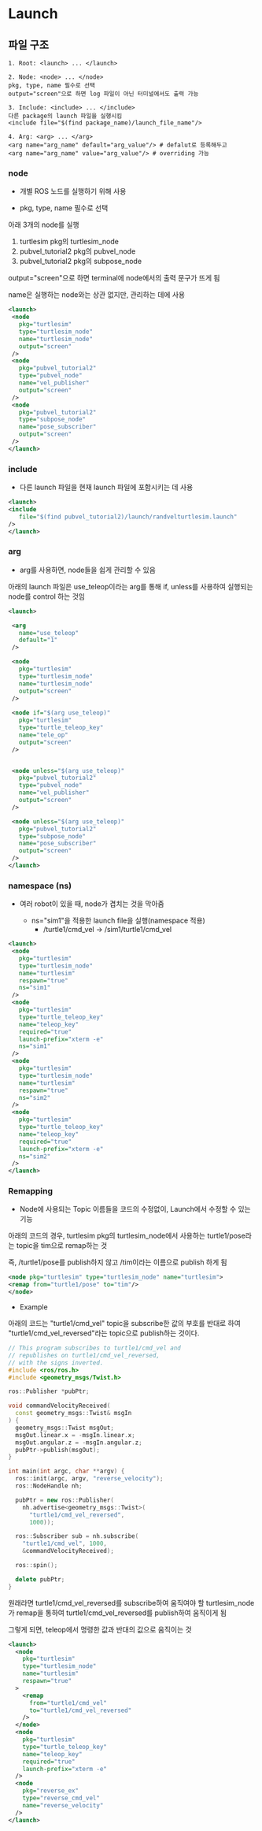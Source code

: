 # Launch

## 파일 구조
```
1. Root: <launch> ... </launch>

2. Node: <node> ... </node>
pkg, type, name 필수로 선택
output="screen"으로 하면 log 파일이 아닌 터미널에서도 출력 가능

3. Include: <include> ... </include>
다른 package의 launch 파일을 실행시킴
<include file="$(find package_name)/launch_file_name"/>

4. Arg: <arg> ... </arg>
<arg name="arg_name" default="arg_value"/> # defalut로 등록해두고
<arg name="arg_name" value="arg_value"/> # overriding 가능
```

### node
+ 개별 ROS 노드를 실행하기 위해 사용

+ pkg, type, name 필수로 선택

아래 3개의 node를 실행
1. turtlesim pkg의 turtlesim_node
2. pubvel_tutorial2 pkg의 pubvel_node
3. pubvel_tutorial2 pkg의 subpose_node

output="screen"으로 하면 terminal에 node에서의 출력 문구가 뜨게 됨

name은 실행하는 node와는 상관 없지만, 관리하는 데에 사용
```xml
<launch>
 <node
   pkg="turtlesim"
   type="turtlesim_node"
   name="turtlesim_node"
   output="screen"
 />
 <node
   pkg="pubvel_tutorial2"
   type="pubvel_node"
   name="vel_publisher"
   output="screen"
 />
 <node
   pkg="pubvel_tutorial2"
   type="subpose_node"
   name="pose_subscriber"
   output="screen"
 />
</launch>
```

### include
+ 다른 launch 파일을 현재 launch 파일에 포함시키는 데 사용
```xml
<launch>
<include
   file="$(find pubvel_tutorial2)/launch/randvelturtlesim.launch"
/>
</launch>
```

### arg
+ arg를 사용하면, node들을 쉽게 관리할 수 있음

아래의 launch 파일은 use_teleop이라는 arg를 통해 if, unless를 사용하여 실행되는 node를 control 하는 것임
```xml
<launch>

 <arg
   name="use_teleop"
   default="1"
 />

 <node
   pkg="turtlesim"
   type="turtlesim_node"
   name="turtlesim_node"
   output="screen"
 />
  
 <node if="$(arg use_teleop)"
   pkg="turtlesim"
   type="turtle_teleop_key"
   name="tele_op"
   output="screen"
 />


 <node unless="$(arg use_teleop)"
   pkg="pubvel_tutorial2"
   type="pubvel_node"
   name="vel_publisher"
   output="screen"
 />

 <node unless="$(arg use_teleop)"
   pkg="pubvel_tutorial2"
   type="subpose_node"
   name="pose_subscriber"
   output="screen"
 />
</launch>
```

### namespace (ns)
+ 여러 robot이 있을 때, node가 겹치는 것을 막아줌

  + ns="sim1"을 적용한 launch file을 실행(namespace 적용)
    + /turtle1/cmd_vel -> /sim1/turtle1/cmd_vel

```xml
<launch>
 <node
   pkg="turtlesim"
   type="turtlesim_node"
   name="turtlesim"
   respawn="true"
   ns="sim1"
 />
 <node
   pkg="turtlesim"
   type="turtle_teleop_key"
   name="teleop_key"
   required="true"
   launch-prefix="xterm -e"
   ns="sim1"
 />
 <node
   pkg="turtlesim"
   type="turtlesim_node"
   name="turtlesim"
   respawn="true"
   ns="sim2"
 />
 <node
   pkg="turtlesim"
   type="turtle_teleop_key"
   name="teleop_key"
   required="true"
   launch-prefix="xterm -e"
   ns="sim2"
 />
</launch>
```

### Remapping
+ Node에 사용되는 Topic 이름들을 코드의 수정없이, Launch에서 수정할 수 있는 기능

아래의 코드의 경우, turtlesim pkg의 turtlesim_node에서 사용하는 turtle1/pose라는 topic을 tim으로 remap하는 것

즉, /turtle1/pose를 publish하지 않고 /tim이라는 이름으로 publish 하게 됨
```xml
<node pkg="turtlesim" type="turtlesim_node" name="turtlesim">
<remap from="turtle1/pose" to="tim"/>
</node>
```


+ Example

아래의 코드는 "turtle1/cmd_vel" topic을 subscribe한 값의 부호를 반대로 하여 "turtle1/cmd_vel_reversed"라는 topic으로 publish하는 것이다.
```cpp
// This program subscribes to turtle1/cmd_vel and
// republishes on turtle1/cmd_vel_reversed,
// with the signs inverted.
#include <ros/ros.h>
#include <geometry_msgs/Twist.h>

ros::Publisher *pubPtr;

void commandVelocityReceived(
  const geometry_msgs::Twist& msgIn
) {
  geometry_msgs::Twist msgOut;
  msgOut.linear.x = -msgIn.linear.x;
  msgOut.angular.z = -msgIn.angular.z;
  pubPtr->publish(msgOut);
}

int main(int argc, char **argv) {
  ros::init(argc, argv, "reverse_velocity");
  ros::NodeHandle nh;

  pubPtr = new ros::Publisher(
    nh.advertise<geometry_msgs::Twist>(
      "turtle1/cmd_vel_reversed",
      1000));

  ros::Subscriber sub = nh.subscribe(
    "turtle1/cmd_vel", 1000,
    &commandVelocityReceived);

  ros::spin();

  delete pubPtr;
}
```

원래라면 turtle1/cmd_vel_reversed를 subscribe하여 움직여야 할 turtlesim_node가 remap을 통하여 turtle1/cmd_vel_reversed를 publish하여 움직이게 됨

그렇게 되면, teleop에서 명령한 값과 반대의 값으로 움직이는 것
```xml
<launch>
  <node
    pkg="turtlesim"
    type="turtlesim_node"
    name="turtlesim"
    respawn="true"
  >
    <remap
      from="turtle1/cmd_vel"
      to="turtle1/cmd_vel_reversed"
    />
  </node>
  <node
    pkg="turtlesim"
    type="turtle_teleop_key"
    name="teleop_key"
    required="true"
    launch-prefix="xterm -e"
  />
  <node
    pkg="reverse_ex"
    type="reverse_cmd_vel"
    name="reverse_velocity"
  />
</launch>
```